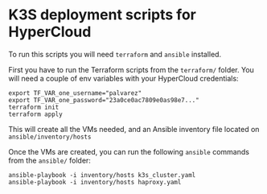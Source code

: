 # K3S deployment scripts for HyperCloud

To run this scripts you will need `terraform` and `ansible` installed.

First you have to run the Terraform scripts from the `terraform/` folder. You
will need a couple of env variables with your HyperCloud credentials:

    export TF_VAR_one_username="palvarez"
    export TF_VAR_one_password="23a0ce0ac7809e0as98e7..."
    terraform init
    terraform apply

This will create all the VMs needed, and an Ansible inventory file located on
`ansible/inventory/hosts`

Once the VMs are created, you can run the following `ansible` commands from
the `ansible/` folder:

    ansible-playbook -i inventory/hosts k3s_cluster.yaml
    ansible-playbook -i inventory/hosts haproxy.yaml

